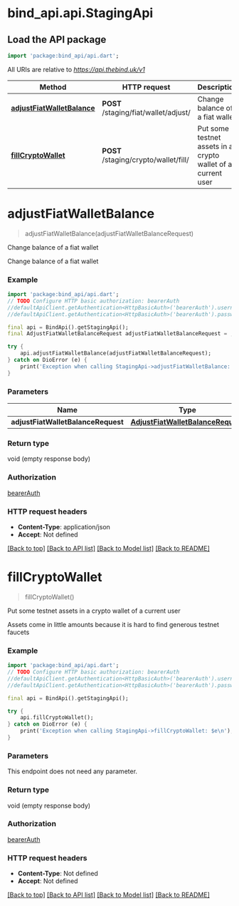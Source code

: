 # bind_api.api.StagingApi

## Load the API package
```dart
import 'package:bind_api/api.dart';
```

All URIs are relative to *https://api.thebind.uk/v1*

Method | HTTP request | Description
------------- | ------------- | -------------
[**adjustFiatWalletBalance**](StagingApi.md#adjustfiatwalletbalance) | **POST** /staging/fiat/wallet/adjust/ | Change balance of a fiat wallet
[**fillCryptoWallet**](StagingApi.md#fillcryptowallet) | **POST** /staging/crypto/wallet/fill/ | Put some testnet assets in a crypto wallet of a current user


# **adjustFiatWalletBalance**
> adjustFiatWalletBalance(adjustFiatWalletBalanceRequest)

Change balance of a fiat wallet

Change balance of a fiat wallet

### Example
```dart
import 'package:bind_api/api.dart';
// TODO Configure HTTP basic authorization: bearerAuth
//defaultApiClient.getAuthentication<HttpBasicAuth>('bearerAuth').username = 'YOUR_USERNAME'
//defaultApiClient.getAuthentication<HttpBasicAuth>('bearerAuth').password = 'YOUR_PASSWORD';

final api = BindApi().getStagingApi();
final AdjustFiatWalletBalanceRequest adjustFiatWalletBalanceRequest = ; // AdjustFiatWalletBalanceRequest | 

try {
    api.adjustFiatWalletBalance(adjustFiatWalletBalanceRequest);
} catch on DioError (e) {
    print('Exception when calling StagingApi->adjustFiatWalletBalance: $e\n');
}
```

### Parameters

Name | Type | Description  | Notes
------------- | ------------- | ------------- | -------------
 **adjustFiatWalletBalanceRequest** | [**AdjustFiatWalletBalanceRequest**](AdjustFiatWalletBalanceRequest.md)|  | [optional] 

### Return type

void (empty response body)

### Authorization

[bearerAuth](../README.md#bearerAuth)

### HTTP request headers

 - **Content-Type**: application/json
 - **Accept**: Not defined

[[Back to top]](#) [[Back to API list]](../README.md#documentation-for-api-endpoints) [[Back to Model list]](../README.md#documentation-for-models) [[Back to README]](../README.md)

# **fillCryptoWallet**
> fillCryptoWallet()

Put some testnet assets in a crypto wallet of a current user

Assets come in little amounts because it is hard to find generous testnet faucets

### Example
```dart
import 'package:bind_api/api.dart';
// TODO Configure HTTP basic authorization: bearerAuth
//defaultApiClient.getAuthentication<HttpBasicAuth>('bearerAuth').username = 'YOUR_USERNAME'
//defaultApiClient.getAuthentication<HttpBasicAuth>('bearerAuth').password = 'YOUR_PASSWORD';

final api = BindApi().getStagingApi();

try {
    api.fillCryptoWallet();
} catch on DioError (e) {
    print('Exception when calling StagingApi->fillCryptoWallet: $e\n');
}
```

### Parameters
This endpoint does not need any parameter.

### Return type

void (empty response body)

### Authorization

[bearerAuth](../README.md#bearerAuth)

### HTTP request headers

 - **Content-Type**: Not defined
 - **Accept**: Not defined

[[Back to top]](#) [[Back to API list]](../README.md#documentation-for-api-endpoints) [[Back to Model list]](../README.md#documentation-for-models) [[Back to README]](../README.md)

